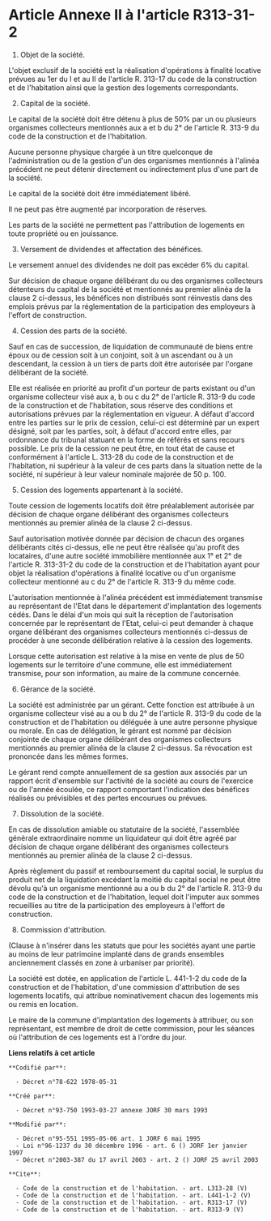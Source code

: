 # Article Annexe II à l'article R313-31-2

1. Objet de la société. 

L'objet exclusif de la société est la réalisation d'opérations à finalité locative prévues au 1er du I et au II de l'article
R. 313-17 du code de la construction et de l'habitation ainsi que la gestion des logements correspondants. 

2. Capital de la société. 

Le capital de la société doit être détenu à plus de 50% par un ou plusieurs organismes collecteurs mentionnés aux a et b du
2° de l'article R. 313-9 du code de la construction et de l'habitation. 

Aucune personne physique chargée à un titre quelconque de l'administration ou de la gestion d'un des organismes mentionnés à
l'alinéa précédent ne peut détenir directement ou indirectement plus d'une part de la société. 

Le capital de la société doit être immédiatement libéré. 

Il ne peut pas être augmenté par incorporation de réserves. 

Les parts de la société ne permettent pas l'attribution de logements en toute propriété ou en jouissance. 

3. Versement de dividendes et affectation des bénéfices. 

Le versement annuel des dividendes ne doit pas excéder 6% du capital. 

Sur décision de chaque organe délibérant du ou des organismes collecteurs détenteurs du capital de la société et mentionnés
au premier alinéa de la clause 2 ci-dessus, les bénéfices non distribués sont réinvestis dans des emplois prévus par la
réglementation de la participation des employeurs à l'effort de construction. 

4. Cession des parts de la société. 

Sauf en cas de succession, de liquidation de communauté de biens entre époux ou de cession soit à un conjoint, soit à un
ascendant ou à un descendant, la cession à un tiers de parts doit être autorisée par l'organe délibérant de la société. 

Elle est réalisée en priorité au profit d'un porteur de parts existant ou d'un organisme collecteur visé aux a, b ou c du 2°
de l'article R. 313-9 du code de la construction et de l'habitation, sous réserve des conditions et autorisations prévues par
la réglementation en vigueur. A défaut d'accord entre les parties sur le prix de cession, celui-ci est déterminé par un
expert désigné, soit par les parties, soit, à défaut d'accord entre elles, par ordonnance du tribunal statuant en la forme de
référés et sans recours possible. Le prix de la cession ne peut être, en tout état de cause et conformément à l'article L.
313-28 du code de la construction et de l'habitation, ni supérieur à la valeur de ces parts dans la situation nette de la
société, ni supérieur à leur valeur nominale majorée de 50 p. 100.

5. Cession des logements appartenant à la société. 

Toute cession de logements locatifs doit être préalablement autorisée par décision de chaque organe délibérant des organismes
collecteurs mentionnés au premier alinéa de la clause 2 ci-dessus. 

Sauf autorisation motivée donnée par décision de chacun des organes délibérants cités ci-dessus, elle ne peut être réalisée
qu'au profit des locataires, d'une autre société immobilière mentionnée aux 1° et 2° de l'article R. 313-31-2 du code de la
construction et de l'habitation ayant pour objet la réalisation d'opérations à finalité locative ou d'un organisme collecteur
mentionné au c du 2° de l'article R. 313-9 du même code. 

L'autorisation mentionnée à l'alinéa précédent est immédiatement transmise au représentant de l'Etat dans le département
d'implantation des logements cédés. Dans le délai d'un mois qui suit la réception de l'autorisation concernée par le
représentant de l'Etat, celui-ci peut demander à chaque organe délibérant des organismes collecteurs mentionnés ci-dessus de
procéder à une seconde délibération relative à la cession des logements. 

Lorsque cette autorisation est relative à la mise en vente de plus de 50 logements sur le territoire d'une commune, elle est
immédiatement transmise, pour son information, au maire de la commune concernée. 

6. Gérance de la société. 

La société est administrée par un gérant. Cette fonction est attribuée à un organisme collecteur visé au a ou b du 2° de
l'article R. 313-9 du code de la construction et de l'habitation ou déléguée à une autre personne physique ou morale. En cas
de délégation, le gérant est nommé par décision conjointe de chaque organe délibérant des organismes collecteurs mentionnés
au premier alinéa de la clause 2 ci-dessus. Sa révocation est prononcée dans les mêmes formes. 

Le gérant rend compte annuellement de sa gestion aux associés par un rapport écrit d'ensemble sur l'activité de la société au
cours de l'exercice ou de l'année écoulée, ce rapport comportant l'indication des bénéfices réalisés ou prévisibles et des
pertes encourues ou prévues. 

7. Dissolution de la société. 

En cas de dissolution amiable ou statutaire de la société, l'assemblée générale extraordinaire nomme un liquidateur qui doit
être agréé par décision de chaque organe délibérant des organismes collecteurs mentionnés au premier alinéa de la clause 2
ci-dessus. 

Après règlement du passif et remboursement du capital social, le surplus du produit net de la liquidation excédant la moitié
du capital social ne peut être dévolu qu'à un organisme mentionné au a ou b du 2° de l'article R. 313-9 du code de la
construction et de l'habitation, lequel doit l'imputer aux sommes recueillies au titre de la participation des employeurs à
l'effort de construction. 

8. Commission d'attribution. 

(Clause à n'insérer dans les statuts que pour les sociétés ayant une partie au moins de leur patrimoine implanté dans de
grands ensembles anciennement classés en zone à urbaniser par priorité). 

La société est dotée, en application de l'article L. 441-1-2 du code de la construction et de l'habitation, d'une commission
d'attribution de ses logements locatifs, qui attribue nominativement chacun des logements mis ou remis en location. 

Le maire de la commune d'implantation des logements à attribuer, ou son représentant, est membre de droit de cette
commission, pour les séances où l'attribution de ces logements est à l'ordre du jour.

**Liens relatifs à cet article**

	**Codifié par**:

	  - Décret n°78-622 1978-05-31

	**Créé par**:

	  - Décret n°93-750 1993-03-27 annexe JORF 30 mars 1993

	**Modifié par**:

	  - Décret n°95-551 1995-05-06 art. 1 JORF 6 mai 1995
	  - Loi n°96-1237 du 30 décembre 1996 - art. 6 () JORF 1er janvier 1997
	  - Décret n°2003-387 du 17 avril 2003 - art. 2 () JORF 25 avril 2003

	**Cite**:

	  - Code de la construction et de l'habitation. - art. L313-28 (V)
	  - Code de la construction et de l'habitation. - art. L441-1-2 (V)
	  - Code de la construction et de l'habitation. - art. R313-17 (V)
	  - Code de la construction et de l'habitation. - art. R313-9 (V)
